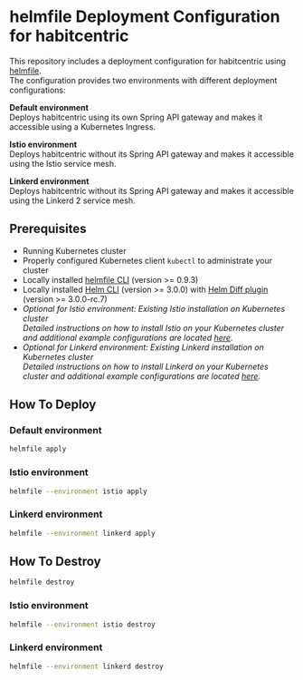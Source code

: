 # helmfile Deployment Configuration for habitcentric

This repository includes a deployment configuration for habitcentric using [helmfile](https://github.com/roboll/helmfile).  
The configuration provides two environments with different deployment configurations:

**Default environment**  
Deploys habitcentric using its own Spring API gateway and makes it accessible using a Kubernetes Ingress.

**Istio environment**  
Deploys habitcentric without its Spring API gateway and makes it accessible using the Istio service mesh.

**Linkerd environment**  
Deploys habitcentric without its Spring API gateway and makes it accessible using the Linkerd 2 service mesh.

## Prerequisites

- Running Kubernetes cluster
- Properly configured Kubernetes client `kubectl` to administrate your cluster
- Locally installed [helmfile CLI](https://github.com/roboll/helmfile#installation)  (version >= 0.9.3)
- Locally installed [Helm CLI](https://helm.sh/docs/using_helm/#install-helm) (version >= 3.0.0) with [Helm Diff plugin](https://github.com/databus23/helm-diff#install) (version >= 3.0.0-rc.7)
- *Optional for Istio environment: Existing Istio installation on Kubernetes cluster*  
  *Detailed instructions on how to install Istio on your Kubernetes cluster and additional example configurations are located [here](https://gitlab.com/habitcentric/istio).*
- *Optional for Linkerd environment: Existing Linkerd installation on Kubernetes cluster*  
  *Detailed instructions on how to install Linkerd on your Kubernetes cluster and additional example configurations are located [here](https://gitlab.com/habitcentric/linkerd).*

## How To Deploy

### Default environment

```bash
helmfile apply
```

### Istio environment

```bash
helmfile --environment istio apply
```

### Linkerd environment

```bash
helmfile --environment linkerd apply
```

## How To Destroy

```bash
helmfile destroy
```

### Istio environment

```bash
helmfile --environment istio destroy
```

### Linkerd environment

```bash
helmfile --environment linkerd destroy
```